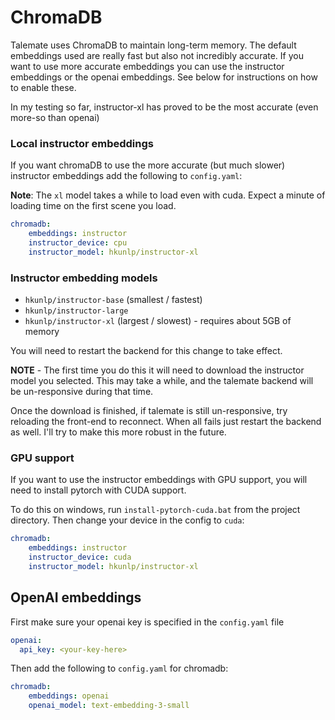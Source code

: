 # ChromaDB

Talemate uses ChromaDB to maintain long-term memory. The default embeddings used are really fast but also not incredibly accurate. If you want to use more accurate embeddings you can use the instructor embeddings or the openai embeddings. See below for instructions on how to enable these.

In my testing so far, instructor-xl has proved to be the most accurate (even more-so than openai)

### Local instructor embeddings

If you want chromaDB to use the more accurate (but much slower) instructor embeddings add the following to `config.yaml`:

**Note**: The `xl` model takes a while to load even with cuda. Expect a minute of loading time on the first scene you load.

```yaml
chromadb:
    embeddings: instructor
    instructor_device: cpu
    instructor_model: hkunlp/instructor-xl
```

### Instructor embedding models

- `hkunlp/instructor-base` (smallest / fastest)
- `hkunlp/instructor-large` 
- `hkunlp/instructor-xl` (largest / slowest) - requires about 5GB of memory

You will need to restart the backend for this change to take effect.

**NOTE** - The first time you do this it will need to download the instructor model you selected. This may take a while, and the talemate backend will be un-responsive during that time.

Once the download is finished, if talemate is still un-responsive, try reloading the front-end to reconnect. When all fails just restart the backend as well. I'll try to make this more robust in the future.

### GPU support

If you want to use the instructor embeddings with GPU support, you will need to install pytorch with CUDA support. 

To do this on windows, run `install-pytorch-cuda.bat` from the project directory. Then change your device in the config to `cuda`:

```yaml
chromadb:
    embeddings: instructor
    instructor_device: cuda
    instructor_model: hkunlp/instructor-xl
```

## OpenAI embeddings

First make sure your openai key is specified in the `config.yaml` file

```yaml
openai:
  api_key: <your-key-here>
```

Then add the following to `config.yaml` for chromadb:

```yaml
chromadb:
    embeddings: openai
    openai_model: text-embedding-3-small
```